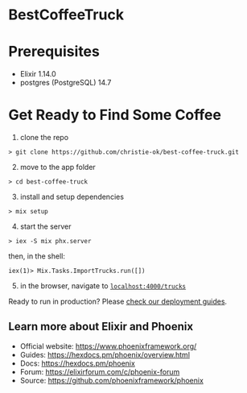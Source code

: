 # BestCoffeeTruck

# Prerequisites
- Elixir 1.14.0
- postgres (PostgreSQL) 14.7

# Get Ready to Find Some Coffee
1. clone the repo
```
> git clone https://github.com/christie-ok/best-coffee-truck.git
```

2. move to the app folder
```
> cd best-coffee-truck
```

3. install and setup dependencies
```
> mix setup
```

4. start the server
```
> iex -S mix phx.server
```
then, in the shell:
```
iex(1)> Mix.Tasks.ImportTrucks.run([])
```

5. in the browser, navigate to [`localhost:4000/trucks`](http://localhost:4000/trucks)


Ready to run in production? Please [check our deployment guides](https://hexdocs.pm/phoenix/deployment.html).

## Learn more about Elixir and Phoenix

  * Official website: https://www.phoenixframework.org/
  * Guides: https://hexdocs.pm/phoenix/overview.html
  * Docs: https://hexdocs.pm/phoenix
  * Forum: https://elixirforum.com/c/phoenix-forum
  * Source: https://github.com/phoenixframework/phoenix
